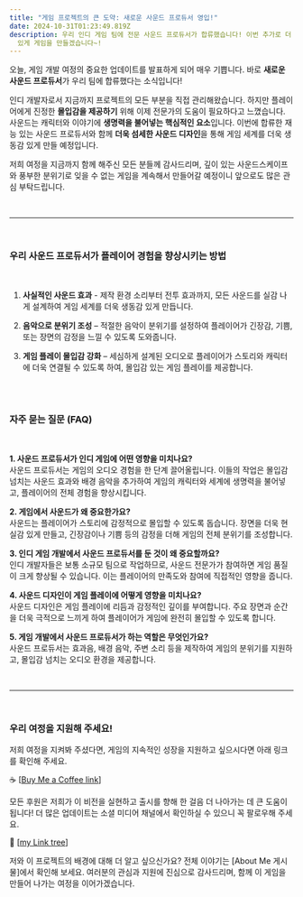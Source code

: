 ```yaml
---
title: "게임 프로젝트의 큰 도약: 새로운 사운드 프로듀서 영입!"
date: 2024-10-31T01:23:49.819Z
description: 우리 인디 게임 팀에 전문 사운드 프로듀서가 합류했습니다! 이번 추가로 더 몰입감 있고 역동적인 게임 플레이를 경험할 수
  있게 게임을 만들겠습니다~!
---
```

오늘, 게임 개발 여정의 중요한 업데이트를 발표하게 되어 매우 기쁩니다. 바로 **새로운 사운드 프로듀서**가 우리 팀에 합류했다는 소식입니다!

인디 개발자로서 지금까지 프로젝트의 모든 부분을 직접 관리해왔습니다. 하지만 플레이어에게 진정한 **몰입감을 제공하기** 위해 이제 전문가의 도움이 필요하다고 느꼈습니다. 사운드는 캐릭터와 이야기에 **생명력을 불어넣는 핵심적인 요소**입니다. 이번에 합류한 재능 있는 사운드 프로듀서와 함께 **더욱 섬세한 사운드 디자인**을 통해 게임 세계를 더욱 생동감 있게 만들 예정입니다.

저희 여정을 지금까지 함께 해주신 모든 분들께 감사드리며, 깊이 있는 사운드스케이프와 풍부한 분위기로 잊을 수 없는 게임을 계속해서 만들어갈 예정이니 앞으로도 많은 관심 부탁드립니다.

<br/>

---

<br/>

### 우리 사운드 프로듀서가 플레이어 경험을 향상시키는 방법

<br/>

1. **사실적인 사운드 효과** - 제작 환경 소리부터 전투 효과까지, 모든 사운드를 실감 나게 설계하여 게임 세계를 더욱 생동감 있게 만듭니다.

2. **음악으로 분위기 조성** – 적절한 음악이 분위기를 설정하여 플레이어가 긴장감, 기쁨, 또는 장면의 감정을 느낄 수 있도록 도와줍니다.

3. **게임 플레이 몰입감 강화** – 세심하게 설계된 오디오로 플레이어가 스토리와 캐릭터에 더욱 연결될 수 있도록 하여, 몰입감 있는 게임 플레이를 제공합니다.

<br/>
<br/>

### 자주 묻는 질문 (FAQ)

<br/>

**1. 사운드 프로듀서가 인디 게임에 어떤 영향을 미치나요?**  
사운드 프로듀서는 게임의 오디오 경험을 한 단계 끌어올립니다. 이들의 작업은 몰입감 넘치는 사운드 효과와 배경 음악을 추가하여 게임의 캐릭터와 세계에 생명력을 불어넣고, 플레이어의 전체 경험을 향상시킵니다.

**2. 게임에서 사운드가 왜 중요한가요?**  
사운드는 플레이어가 스토리에 감정적으로 몰입할 수 있도록 돕습니다. 장면을 더욱 현실감 있게 만들고, 긴장감이나 기쁨 등의 감정을 더해 게임의 전체 분위기를 조성합니다.

**3. 인디 게임 개발에서 사운드 프로듀서를 둔 것이 왜 중요할까요?**  
인디 개발자들은 보통 소규모 팀으로 작업하므로, 사운드 전문가가 참여하면 게임 품질이 크게 향상될 수 있습니다. 이는 플레이어의 만족도와 참여에 직접적인 영향을 줍니다.

**4. 사운드 디자인이 게임 플레이에 어떻게 영향을 미치나요?**  
사운드 디자인은 게임 플레이에 리듬과 감정적인 깊이를 부여합니다. 주요 장면과 순간을 더욱 극적으로 느끼게 하여 플레이어가 게임에 완전히 몰입할 수 있도록 합니다.

**5. 게임 개발에서 사운드 프로듀서가 하는 역할은 무엇인가요?**  
사운드 프로듀서는 효과음, 배경 음악, 주변 소리 등을 제작하여 게임의 분위기를 지원하고, 몰입감 넘치는 오디오 환경을 제공합니다.

<br/>

---

<br/>

### **우리 여정을 지원해 주세요!**

저희 여정을 지켜봐 주셨다면, 게임의 지속적인 성장을 지원하고 싶으시다면 아래 링크를 확인해 주세요.

☕ [[Buy Me a Coffee link](https://buymeacoffee.com/redping)]

모든 후원은 저희가 이 비전을 실현하고 출시를 향해 한 걸음 더 나아가는 데 큰 도움이 됩니다! 더 많은 업데이트는 소셜 미디어 채널에서 확인하실 수 있으니 꼭 팔로우해 주세요.

🌲 [[my Link tree](https://linktr.ee/RedpingGames)]

저와 이 프로젝트의 배경에 대해 더 알고 싶으신가요? 전체 이야기는 \[About Me 게시물]에서 확인해 보세요. 여러분의 관심과 지원에 진심으로 감사드리며, 함께 이 게임을 만들어 나가는 여정을 이어가겠습니다.